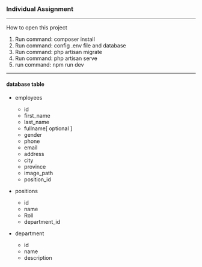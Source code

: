 <h3>Individual Assignment</h3>
<hr>

How to open this project 
1. Run command: composer install
2. Run command: config .env file and database 
3. Run command: php artisan migrate 
4. Run command: php artisan serve 
5. run command: npm run dev

<hr>
<h4>database table</h4>

+ employees
	- id
	- first_name
	- last_name
	- fullname[ optional ]
	- gender
	- phone
	- email
	- address
	- city
	- province
	- image_path
	- position_id

+ positions
	- id
	- name
	- Roll
	- department_id
+ department
	- id
	- name 
	- description
